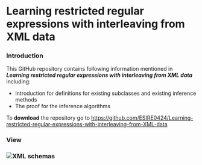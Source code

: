 # Learning restricted regular expressions with interleaving from XML data

### Introduction

This GitHub repository contains following information mentioned in ***Learning restricted regular expressions with interleaving from XML data*** including:
-    Introduction for definitions for existing subclasses and existing inference methods
-    The proof for the inference algorithms

To **download** the repository go to https://github.com/ESIRE0424/Learning-restricted-regular-expressions-with-interleaving-from-XML-data

### View

### ![XML schemas](https://github.com/clRE/XMLSchemas/blob/master/XML%20schemas.png)

